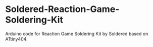 # Soldered-Reaction-Game-Soldering-Kit

Arduino code for Reaction Game Soldering Kit by Soldered based on ATtiny404.